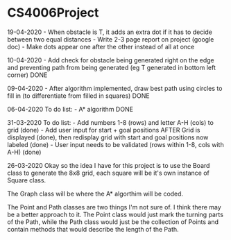 # CS4006Project
19-04-2020
    - When obstacle is T, it adds an extra dot if it has to decide between two equal distances
    - Write 2-3 page report on project (google doc)
    - Make dots appear one after the other instead of all at once

10-04-2020
    - Add check for obstacle being generated right on the edge and preventing path from being generated (eg T generated in bottom left corner) DONE

09-04-2020
    - After algorithm implemented, draw best path using circles to fill in (to differentiate from filled in squares) DONE

06-04-2020
To do list:
    - A* algorithm DONE

31-03-2020
To do list:
    - Add numbers 1-8 (rows) and letter A-H (cols) to grid (done)
    - Add user input for start + goal positions AFTER Grid is displayed (done), then redisplay grid with start and goal positions now labeled (done)
    - User input needs to be validated (rows within 1-8, cols with A-H) (done)

26-03-2020
Okay so the idea I have for this project is to use the Board class to generate the 8x8 grid, each square will be it's own instance of Square 
class.

The Graph class will be where the A* algorthim will be coded.

The Point and Path classes are two things I'm not sure of. I think there may be a better approach to it. 
The Point class would just mark the turning parts of the Path, 
while the Path class would just be the collection of Points and contain methods that would describe the length of the Path.
